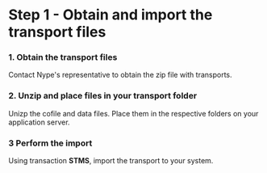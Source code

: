 # Step 1 - Obtain and import the transport files

### 1. Obtain the transport files

Contact Nype's representative to obtain the zip file with transports.

### 2. Unzip and place files in your transport folder
Unizp the cofile and data files. Place them in the respective folders on your application server.

### 3 Perform the import
Using transaction **STMS**, import the transport to your system.

